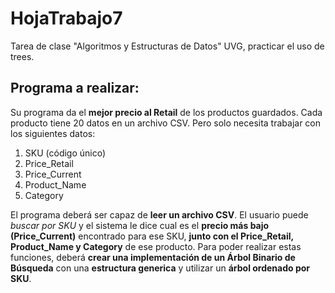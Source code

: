 # HojaTrabajo7
Tarea de clase "Algoritmos y Estructuras de Datos" UVG, practicar el uso de trees.

## Programa a realizar:
Su programa da el **mejor precio al Retail** de los productos guardados.
Cada producto tiene 20 datos en un archivo CSV. Pero solo necesita trabajar con los siguientes datos:
1. SKU (código único)
2. Price_Retail
3. Price_Current
4. Product_Name
5. Category

El programa deberá ser capaz de **leer un archivo CSV**. El usuario puede *buscar por SKU* y el sistema le dice cual es el **precio más bajo (Price_Current)** encontrado para ese SKU, **junto con el Price_Retail, Product_Name y Category** de ese producto. Para poder realizar estas funciones, deberá **crear una implementación de un Árbol Binario de Búsqueda** con una **estructura generica** y utilizar un **árbol ordenado por SKU**.
